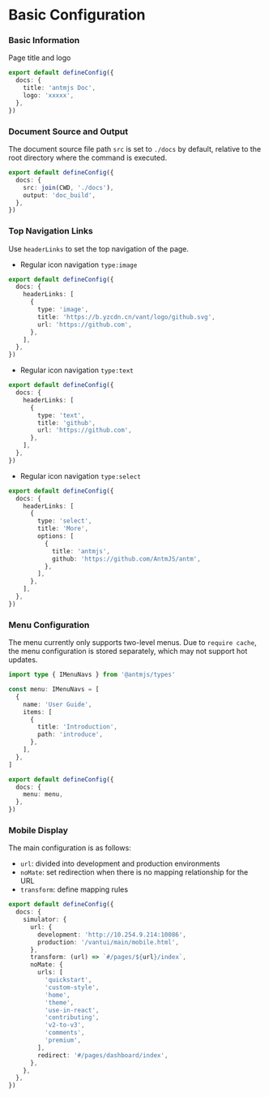 # Basic Configuration

### Basic Information

Page title and logo

```ts
export default defineConfig({
  docs: {
    title: 'antmjs Doc',
    logo: 'xxxxx',
  },
})
```

### Document Source and Output

The document source file path `src` is set to `./docs` by default, relative to the root directory where the command is executed.

```ts
export default defineConfig({
  docs: {
    src: join(CWD, './docs'),
    output: 'doc_build',
  },
})
```

### Top Navigation Links

Use `headerLinks` to set the top navigation of the page.

- Regular icon navigation `type:image`

```ts
export default defineConfig({
  docs: {
    headerLinks: [
      {
        type: 'image',
        title: 'https://b.yzcdn.cn/vant/logo/github.svg',
        url: 'https://github.com',
      },
    ],
  },
})
```

- Regular icon navigation `type:text`

```ts
export default defineConfig({
  docs: {
    headerLinks: [
      {
        type: 'text',
        title: 'github',
        url: 'https://github.com',
      },
    ],
  },
})
```

- Regular icon navigation `type:select`

```ts
export default defineConfig({
  docs: {
    headerLinks: [
      {
        type: 'select',
        title: 'More',
        options: [
          {
            title: 'antmjs',
            github: 'https://github.com/AntmJS/antm',
          },
        ],
      },
    ],
  },
})
```

### Menu Configuration

The menu currently only supports two-level menus. Due to `require cache`, the menu configuration is stored separately, which may not support hot updates.

```ts
import type { IMenuNavs } from '@antmjs/types'

const menu: IMenuNavs = [
  {
    name: 'User Guide',
    items: [
      {
        title: 'Introduction',
        path: 'introduce',
      },
    ],
  },
]

export default defineConfig({
  docs: {
    menu: menu,
  },
})
```

### Mobile Display

The main configuration is as follows:

- `url`: divided into development and production environments
- `noMate`: set redirection when there is no mapping relationship for the URL
- `transform`: define mapping rules

```ts
export default defineConfig({
  docs: {
    simulator: {
      url: {
        development: 'http://10.254.9.214:10086',
        production: '/vantui/main/mobile.html',
      },
      transform: (url) => `#/pages/${url}/index`,
      noMate: {
        urls: [
          'quickstart',
          'custom-style',
          'home',
          'theme',
          'use-in-react',
          'contributing',
          'v2-to-v3',
          'comments',
          'premium',
        ],
        redirect: '#/pages/dashboard/index',
      },
    },
  },
})
```
